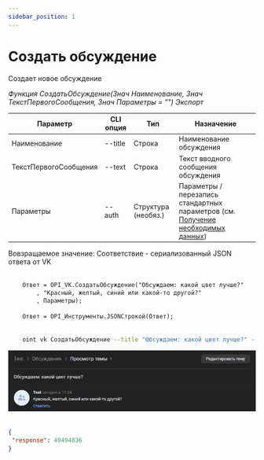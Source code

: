 ```yaml
---
sidebar_position: 1
---
```


# Создать обсуждение
Создает новое обсуждение

*Функция СоздатьОбсуждение(Знач Наименование, Знач ТекстПервогоСообщения, Знач Параметры = "") Экспорт*

  | Параметр | CLI опция | Тип | Назначение |
  |-|-|-|-|
  | Наименование | --title | Строка | Наименование обсуждения |
  | ТекстПервогоСообщения | --text | Строка | Текст вводного сообщения обсуждения |
  | Параметры | --auth | Структура (необяз.) | Параметры / перезапись стандартных параметров (см. [Получение необходимых данных](../)) |
  
  Вовзращаемое значение: Соответствие - сериализованный JSON ответа от VK

```bsl title="Пример кода"
	
	Ответ = OPI_VK.СоздатьОбсуждение("Обсуждаем: какой цвет лучше?"
		, "Красный, желтый, синий или какой-то другой?"
		, Параметры);

	Ответ = OPI_Инструменты.JSONСтрокой(Ответ);

```

```sh title="Пример команд CLI"

    oint vk СоздатьОбсуждение --title "Обсуждаем: какой цвет лучше?" --text "Красный, желтый, синий или какой-то другой?" --auth C:\auth.json

```

![Результат](img/1.png)

```json title="Результат"

{
 "response": 49494836
}

```
